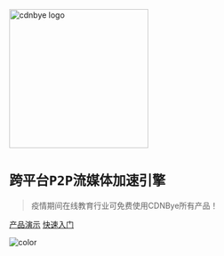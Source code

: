 <img width="250" src="https://cdnbye.oss-cn-beijing.aliyuncs.com/pic/cdnbye.png" alt="cdnbye logo">

# `跨平台P2P流媒体加速引擎`

> 疫情期间在线教育行业可免费使用CDNBye所有产品！

[产品演示](https://demo.cdnbye.com/)
[快速入门](/README.md)

<!-- 背景色 -->

![color](#00C5CD)



